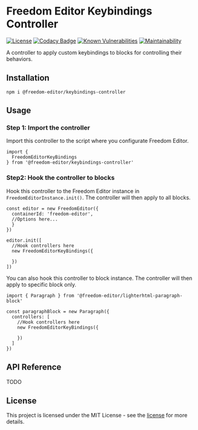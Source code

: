 # Freedom Editor Keybindings Controller

[![License](https://img.shields.io/badge/license-MIT-blue)](https://img.shields.io/github/license/winston0410/freedom-editor) [![Codacy Badge](https://app.codacy.com/project/badge/Grade/82be88673d684012ad90d83c4ed12c6e)](https://www.codacy.com/manual/winston0410/freedom-editor-keybindings-controller?utm_source=github.com&utm_medium=referral&utm_content=winston0410/freedom-editor-keybindings-controller&utm_campaign=Badge_Grade) [![Known Vulnerabilities](https://snyk.io/test/github/winston0410/freedom-editor-keybindings-controller/badge.svg?targetFile=package.json)](https://snyk.io/test/github/winston0410/freedom-editor-keybindings-controller?targetFile=package.json) [![Maintainability](https://api.codeclimate.com/v1/badges/d63de116e1d0f9364a53/maintainability)](https://codeclimate.com/github/winston0410/freedom-editor-keybindings-controller/maintainability)

A controller to apply custom keybindings to blocks for controlling their behaviors.

## Installation

```
npm i @freedom-editor/keybindings-controller
```

## Usage

### Step 1: Import the controller

Import this controller to the script where you configurate Freedom Editor.

```
import {
  FreedomEditorKeyBindings
} from '@freedom-editor/keybindings-controller'
```

### Step2: Hook the controller to blocks

Hook this controller to the Freedom Editor instance in `FreedomEditorInstance.init()`. The controller will then apply to all blocks.

```
const editor = new FreedomEditor({
  containerId: 'freedom-editor',
  //Options here...
  }
})

editor.init([
  //Hook controllers here
  new FreedomEditorKeyBindings({

  })
])
```

You can also hook this controller to block instance. The controller will then apply to specific block only.

```
import { Paragraph } from '@freedom-editor/lighterhtml-paragraph-block'

const paragraphBlock = new Paragraph({
  controllers: [
    //Hook controllers here
    new FreedomEditorKeyBindings({

    })
  ]
})
```

## API Reference

TODO

## License

This project is licensed under the MIT License - see the [license](https://github.com/winston0410/freedom-editor/LICENSE.md) for more details.
